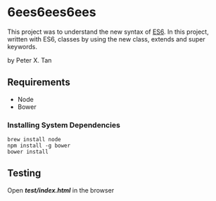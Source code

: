 # 6ees6ees6ees

This project was to understand the new syntax of [ES6](https://ponyfoo.com/articles/es6-classes-in-depth). In this project, written with ES6, classes by using the new class, extends and super keywords.

by Peter X. Tan

## Requirements

- Node
- Bower

### Installing System Dependencies

```
brew install node
npm install -g bower
bower install
```

## Testing

Open **_test/index.html_** in the browser
